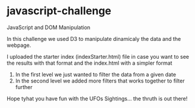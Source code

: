 # javascript-challenge
JavaScript and DOM Manipulation


In this challenge we used D3 to manipulate dinamicaly the data and the webpage.

I uploaded the starter index (indexStarter.html) file in case you want to see the results with that format and the index.html with a simpler format

1. In the first level we just wanted to filter the data from a given date
2. In the second level we added more filters that works together to filter further

Hope tyhat you have fun with the UFOs Sightings... the thruth is out there!